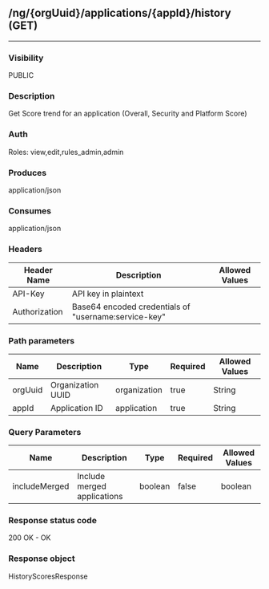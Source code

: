 ## /ng/{orgUuid}/applications/{appId}/history (GET)
---
### Visibility
PUBLIC
### Description
Get Score trend for an application (Overall, Security and Platform Score)
### Auth
Roles: view,edit,rules_admin,admin
### Produces
application/json
### Consumes
application/json
### Headers
| Header Name | Description | Allowed Values |
| ----------- | ----------- | ----------- |
| API-Key | API key in plaintext |  |
| Authorization | Base64 encoded credentials of &quot;username:service-key&quot; |  |
### Path parameters
| Name | Description | Type | Required | Allowed Values |
| ----------- | ----------- | ----------- | ----------- | ----------- |
| orgUuid | Organization UUID | organization | true | String |
| appId | Application ID | application | true | String |
### Query Parameters
| Name | Description | Type | Required | Allowed Values |
| ----------- | ----------- | ----------- | ----------- | ----------- |
| includeMerged | Include merged applications | boolean | false | boolean |
### Response status code
200 OK - OK
### Response object
HistoryScoresResponse
